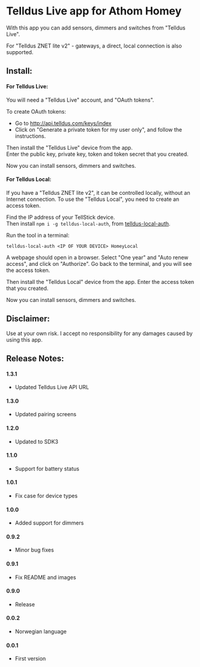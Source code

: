# Telldus Live app for Athom Homey

With this app you can add sensors, dimmers and switches from "Telldus Live".

For "Telldus ZNET lite v2" - gateways, a direct, local connection is also supported.


## Install:

#### For Telldus Live:

You will need a "Telldus Live" account, and "OAuth tokens". 

To create OAuth tokens:

- Go to http://api.telldus.com/keys/index
- Click on "Generate a private token for my user only", and follow the instructions.

Then install the "Telldus Live" device from the app.  
Enter the public key, private key, token and token secret that you created.

Now you can install sensors, dimmers and switches.


#### For Telldus Local:

If you have a "Telldus ZNET lite v2", it can be controlled locally, without an Internet connection. 
To use the "Telldus Local", you need to create an access token.

Find the IP address of your TellStick device.  
Then install `npm i -g telldus-local-auth`, from [telldus-local-auth](https://github.com/mifi/telldus-local-auth).

Run the tool in a terminal: 

`telldus-local-auth <IP OF YOUR DEVICE> HomeyLocal`

A webpage should open in a browser.  Select "One year" and "Auto renew access", and click on "Authorize".
Go back to the terminal, and you will see the access token.

Then install the "Telldus Local" device from the app. Enter the access token that you created.

Now you can install sensors, dimmers and switches.


## Disclaimer:

Use at your own risk. I accept no responsibility for any damages caused by using this app.


## Release Notes:

#### 1.3.1

- Updated Telldus Live API URL

#### 1.3.0

- Updated pairing screens

#### 1.2.0

- Updated to SDK3

#### 1.1.0

- Support for battery status

#### 1.0.1

- Fix case for device types

#### 1.0.0

- Added support for dimmers

#### 0.9.2

- Minor bug fixes

#### 0.9.1

- Fix README and images

#### 0.9.0

- Release

#### 0.0.2

- Norwegian language

#### 0.0.1

- First version
